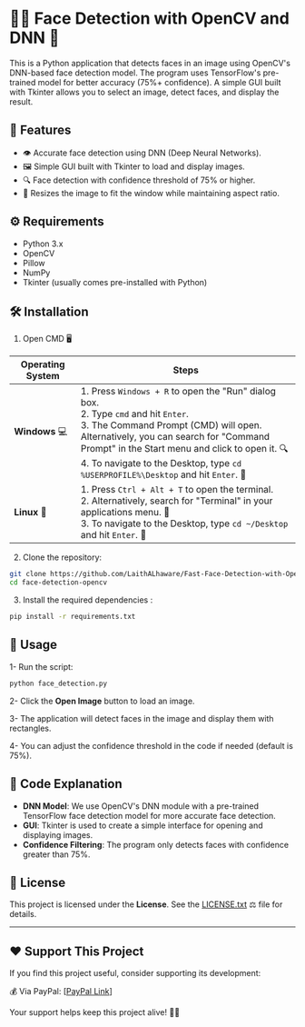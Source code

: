 # 🧑‍💻 Face Detection with OpenCV and DNN 📸

This is a Python application that detects faces in an image using OpenCV's DNN-based face detection model. The program uses TensorFlow's pre-trained model for better accuracy (75%+ confidence). A simple GUI built with Tkinter allows you to select an image, detect faces, and display the result.

## 🚀 Features

- 👁️ Accurate face detection using DNN (Deep Neural Networks).
- 🖼️ Simple GUI built with Tkinter to load and display images.
- 🔍 Face detection with confidence threshold of 75% or higher.
- 🔄 Resizes the image to fit the window while maintaining aspect ratio.

## ⚙️ Requirements

- Python 3.x
- OpenCV
- Pillow
- NumPy
- Tkinter (usually comes pre-installed with Python)

## 🛠️ Installation

1. Open CMD 🖥️


| **Operating System** | **Steps**                                                                                                                   |
|----------------------|-----------------------------------------------------------------------------------------------------------------------------|
| **Windows** 💻        | 1. Press `Windows + R` to open the "Run" dialog box. <br> 2. Type `cmd` and hit `Enter`. <br> 3. The Command Prompt (CMD) will open. <br> Alternatively, you can search for "Command Prompt" in the Start menu and click to open it. 🔍 <br> 4. To navigate to the Desktop, type `cd %USERPROFILE%\Desktop` and hit `Enter`. 📂        |
| **Linux** 🐧          | 1. Press `Ctrl + Alt + T` to open the terminal. <br> 2. Alternatively, search for "Terminal" in your applications menu. 💨 <br> 3. To navigate to the Desktop, type `cd ~/Desktop` and hit `Enter`. 📂        |


2. Clone the repository:
```bash
git clone https://github.com/LaithALhaware/Fast-Face-Detection-with-OpenCV.git
cd face-detection-opencv
```

3. Install the required dependencies :
```bash
pip install -r requirements.txt
```

## 🚀 Usage 
1- Run the script:
```bash
python face_detection.py
```
2- Click the **Open Image** button to load an image.

3- The application will detect faces in the image and display them with rectangles.

4- You can adjust the confidence threshold in the code if needed (default is 75%).

## 📝 Code Explanation
- **DNN Model**: We use OpenCV's DNN module with a pre-trained TensorFlow face detection model for more accurate face detection.
- **GUI**: Tkinter is used to create a simple interface for opening and displaying images.
- **Confidence Filtering**: The program only detects faces with confidence greater than 75%.



## 📝 License
This project is licensed under the **License**. See the [LICENSE.txt](LICENSE.txt) ⚖️ file for details.

---
## ❤️ Support This Project
If you find this project useful, consider supporting its development:

💰 Via PayPal: [[PayPal Link](https://www.paypal.com/ncp/payment/KC9EETJDVZQHG)]

Your support helps keep this project alive! 🚀🔥
